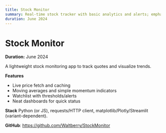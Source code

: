 ```yaml
---
title: Stock Monitor
summary: Real-time stock tracker with basic analytics and alerts; emphasizes clean data fetch, caching, and visual summaries.
duration: June 2024
---
```


# Stock Monitor

**Duration:** June 2024

A lightweight stock monitoring app to track quotes and visualize trends.

**Features**
- Live price fetch and caching
- Moving averages and simple momentum indicators
- Watchlist with thresholds/alerts
- Neat dashboards for quick status

**Stack**
Python (or JS), requests/HTTP client, matplotlib/Plotly/Streamlit (variant-dependent).

**GitHub**: <https://github.com/Waltberry/StockMonitor>

